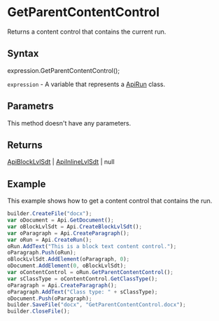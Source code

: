 # GetParentContentControl

Returns a content control that contains the current run.

## Syntax

expression.GetParentContentControl();

`expression` - A variable that represents a [ApiRun](../ApiRun.md) class.

## Parametrs

This method doesn't have any parameters.

## Returns

[ApiBlockLvlSdt](../../ApiBlockLvlSdt/ApiBlockLvlSdt.md) &#124; [ApiInlineLvlSdt](../../ApiInlineLvlSdt/ApiInlineLvlSdt.md) &#124; null

## Example

This example shows how to get a content control that contains the run.

```javascript
builder.CreateFile("docx");
var oDocument = Api.GetDocument();
var oBlockLvlSdt = Api.CreateBlockLvlSdt();
var oParagraph = Api.CreateParagraph();
var oRun = Api.CreateRun();
oRun.AddText("This is a block text content control.");
oParagraph.Push(oRun);
oBlockLvlSdt.AddElement(oParagraph, 0);
oDocument.AddElement(0, oBlockLvlSdt);
var oContentControl = oRun.GetParentContentControl();
var sClassType = oContentControl.GetClassType();
oParagraph = Api.CreateParagraph();
oParagraph.AddText("Class type: " + sClassType);
oDocument.Push(oParagraph);
builder.SaveFile("docx", "GetParentContentControl.docx");
builder.CloseFile();
```